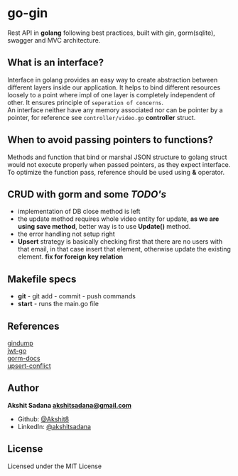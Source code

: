 # go-gin
Rest API in **golang** following best practices, built with gin, gorm(sqlite), swagger and MVC architecture.

## What is an interface?
Interface in golang provides an easy way to create abstraction between different layers inside our application. It helps to bind different resources loosely to a point where impl of one layer is completely independent of other. It ensures principle of `seperation of concerns`.
<br>
An interface neither have any memory associated nor can be pointer by a pointer, for reference see `controller/video.go` **controller** struct. 

## When to avoid passing pointers to functions?
Methods and function that bind or marshal JSON structure to golang struct would not execute properly when passed pointers, as they expect interface. To optimize the function pass, reference should be used using **&** operator.

## CRUD with gorm and some *TODO's*
- implementation of DB close method is left
- the update method requires whole video entity for update, **as we are using save method**, better way is to use **Update()** method.
- the error handling not setup right
- **Upsert** strategy is basically checking first that there are no users with that email, in that case insert that element, otherwise update the existing element. **fix for foreign key relation**

## Makefile specs
- **git** - git add - commit - push commands
- **start** - runs the main.go file

## References
[gindump](https://github.com/tpkeeper/gin-dump) <br>
[jwt-go](https://github.com/dgrijalva/jwt-go) <br>
[gorm-docs](https://gorm.io/docs) <br>
[upsert-conflict](https://gorm.io/docs/create.html#upsert) <br>

## Author
**Akshit Sadana <akshitsadana@gmail.com>**

- Github: [@Akshit8](https://github.com/Akshit8)
- LinkedIn: [@akshitsadana](https://www.linkedin.com/in/akshit-sadana-b051ab121/)

## License
Licensed under the MIT License